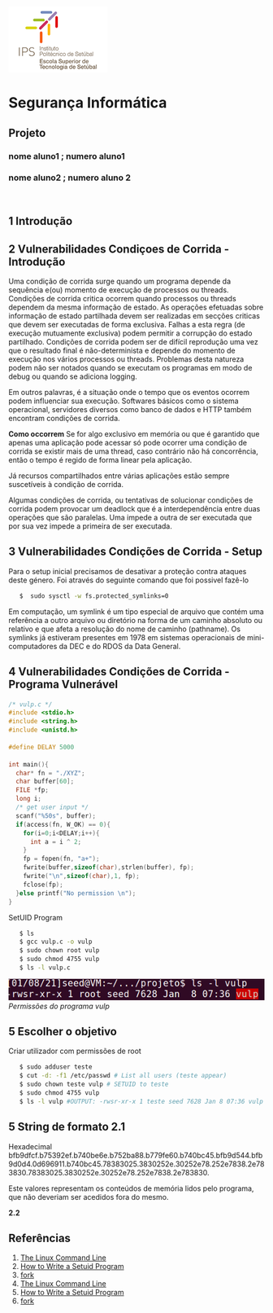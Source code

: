 
  

![](logoEST.png)


# Segurança Informática</span> <br>
##  Projeto </span> <br>

### nome aluno1 ; numero aluno1  <br>
### nome aluno2 ; numero aluno 2 <br>

<br>




## 1 Introdução


## 2 Vulnerabilidades Condiçoes de Corrida - Introdução
Uma condição de corrida surge quando um programa depende da sequência e(ou) momento de execução de processos ou threads. Condições de corrida critica
ocorrem quando processos ou threads dependem da mesma informação de estado. As operações efetuadas sobre informação de estado partilhada devem ser
realizadas em secções criticas que devem ser executadas de forma exclusiva. Falhas a esta regra (de execução mutuamente exclusiva) podem permitir a
corrupção do estado partilhado.
Condições de corrida podem ser de difícil reprodução uma vez que o resultado final é não-determinista e depende do momento de execução nos vários processos
ou threads. Problemas desta natureza podem não ser notados quando se executam os programas em modo de debug ou quando se adiciona logging.

Em outros palavras, é a situação onde o tempo que os eventos ocorrem podem influenciar sua execução.
Softwares básicos como o sistema operacional, servidores diversos como banco de dados e HTTP também encontram condições de corrida.

**Como occorrem**
Se for algo exclusivo em memória ou que é garantido que apenas uma aplicação pode acessar só pode ocorrer uma condição de corrida se existir mais de uma thread, caso contrário não há concorrência, então o tempo é regido de forma linear pela aplicação.

Já recursos compartilhados entre várias aplicações estão sempre suscetíveis à condição de corrida.

Algumas condições de corrida, ou tentativas de solucionar condições de corrida podem provocar um deadlock que é a interdependência entre duas operações que são paralelas. Uma impede a outra de ser executada que por sua vez impede a primeira de ser executada.

<div style="page-break-after: always"></div>

## 3 Vulnerabilidades Condições de Corrida - Setup
Para o setup inicial precisamos de desativar a proteção contra ataques deste género. Foi através do seguinte comando que foi possivel fazê-lo

```sh
   $  sudo sysctl -w fs.protected_symlinks=0
```
Em computação, um symlink é um tipo especial de arquivo que contém uma referência a outro arquivo ou diretório na forma de um caminho absoluto ou relativo e que afeta a resolução do nome de caminho (pathname). Os symlinks já estiveram presentes em 1978 em sistemas operacionais de mini-computadores da DEC e do RDOS da Data General.



<div style="page-break-after: always"></div>

## 4 Vulnerabilidades Condições de Corrida - Programa Vulnerável

```c
/* vulp.c */
#include <stdio.h>
#include <string.h>
#include <unistd.h>

#define DELAY 5000

int main(){
  char* fn = "./XYZ";
  char buffer[60];
  FILE *fp;
  long i;
  /* get user input */
  scanf("%50s", buffer);
  if(access(fn, W_OK) == 0){
    for(i=0;i<DELAY;i++){
      int a = i ^ 2;
    }
    fp = fopen(fn, "a+");
    fwrite(buffer,sizeof(char),strlen(buffer), fp);
    fwrite("\n",sizeof(char),1, fp);
    fclose(fp);
  }else printf("No permission \n");
}
```


SetUID Program

```sh
   $ ls
   $ gcc vulp.c -o vulp
   $ sudo chown root vulp
   $ sudo chmod 4755 vulp
   $ ls -l vulp.c
```

![Permissões do programa vulp](checkOwnership.png "Permissões do programa vulp")
*Permissões do programa vulp* 



<div style="page-break-after: always"></div>

## 5 Escolher o objetivo

Criar utilizador com permissões de root
```sh
   $ sudo adduser teste
   $ cut -d: -f1 /etc/passwd # List all users (teste appear)
   $ sudo chown teste vulp # SETUID to teste
   $ sudo chmod 4755 vulp
   $ ls -l vulp #OUTPUT: -rwsr-xr-x 1 teste seed 7628 Jan 8 07:36 vulp
```

<div style="page-break-after: always"></div>


## 5 String de formato 2.1

Hexadecimal
bfb9dfcf.b75392ef.b740be6e.b752ba88.b779fe60.b740bc45.bfb9d544.bfb9d0d4.0d696911.b740bc45.78383025.3830252e.30252e78.252e7838.2e783830.78383025.3830252e.30252e78.252e7838.2e783830.

Este valores representam os conteúdos de memória lidos pelo programa, que não deveriam ser acedidos fora do mesmo.


**2.2**


<div style="page-break-after: always"></div>


##  Referências
 
  1. [The Linux Command Line](https://linuxcommand.org/)
  2. [How to Write a Setuid Program](http://nob.cs.ucdavis.edu/~bishop/secprog/1987-sproglogin.pdf)
  3. [fork](https://www.csl.mtu.edu/cs4411.ck/www/NOTES/process/fork/create.html)
  1. [The Linux Command Line](https://linuxcommand.org/)
  2. [How to Write a Setuid Program](http://nob.cs.ucdavis.edu/~bishop/secprog/1987-sproglogin.pdf)
  3. [fork](https://www.csl.mtu.edu/cs4411.ck/www/NOTES/process/fork/create.html)

  <div style="page-break-after: always"></div>


   